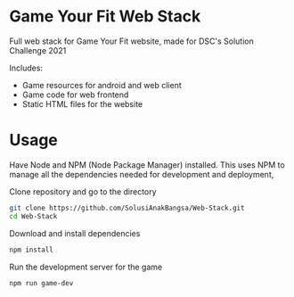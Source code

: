 # Game Your Fit Web Stack
Full web stack for Game Your Fit website, made for DSC's Solution Challenge 2021

Includes:

- Game resources for android and web client
- Game code for web frontend
- Static HTML files for the website

# Usage
Have Node and NPM (Node Package Manager) installed.
This uses NPM to manage all the dependencies needed for development and deployment,

Clone repository and go to the directory
```bash
git clone https://github.com/SolusiAnakBangsa/Web-Stack.git
cd Web-Stack
```

Download and install dependencies
```bash
npm install
```

Run the development server for the game
```bash
npm run game-dev
```